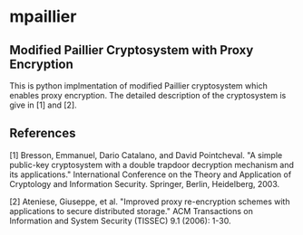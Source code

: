 # mpaillier
## Modified Paillier Cryptosystem with Proxy Encryption

This is python implmentation of modified Paillier cryptosystem which enables proxy encryption. The detailed description of the cryptosystem is give in [1] and [2].


## References

[1] Bresson, Emmanuel, Dario Catalano, and David Pointcheval. "A simple public-key cryptosystem with a double trapdoor decryption mechanism and its applications." International Conference on the Theory and Application of Cryptology and Information Security. Springer, Berlin, Heidelberg, 2003.

[2] Ateniese, Giuseppe, et al. "Improved proxy re-encryption schemes with applications to secure distributed storage." ACM Transactions on Information and System Security (TISSEC) 9.1 (2006): 1-30.
